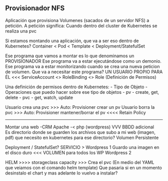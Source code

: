 Provisionador NFS
---------------------
Aplicación que provisiona Volumenes (sacados de un servidor NFS) a petición.
A petición significa:
    Cuando dentro del cluster de Kubernetes se realiza una pvc

Si estamos montando una aplicación, que va a ser eso dentro de Kubernetes?
    Container < Pod < Template < Deployment/StatefulSet

Ese programa que vamos a montar es lo que denominamos un PROVISIONADOR
Ese programa va a estar ejecutándose como un demonio.
Ese programa va a estar monitorizando cuando se crea una nueva peticion de volumen.
Que va a necesitar este programa?
    UN USUARIO PROPIO PARA ÉL <<< ServiceAccount <> RoleBinding <> Role (Definición de Permisos)
    
Una definición de permisos dentro de Kubernetes: 
    - Tipo de Objeto - Operaciones que puedo hacer sobre ese tipo de objetos
    - pv - create, get, delete
    - pvc - get, watch, update
    
Usuario crea una pvc >>> Auto: Provisioner crear un pv
Usuario borra la pvc >>> Auto: Provisioner mantener/borrar el pv    <<<< Retain Policy

-------------------------
Montar una web -CRM
    Apache -< php (wordpress)
                    VVV
                BBDD adicional  
Es directorio donde se guarden los archivos que subo a mi web (imagen, pdf)
que necesito en kubernetes para ese directorio? Volumen Persistente

Deployment / StatefulSet?
    SERVICIO > Wordpress 1
                    Guardo una imagen en el disco duro <<< VOLUMEN para todos los WP
               Wordpress 2
                    
HELM >>>> storageclass capacity >>> Crea el pvc (En medio del YAML que veiamos con el comando helm template)
Que pasaria si en un momento desinstalo el chart y mas adelante lo vuelvo a instalar?
